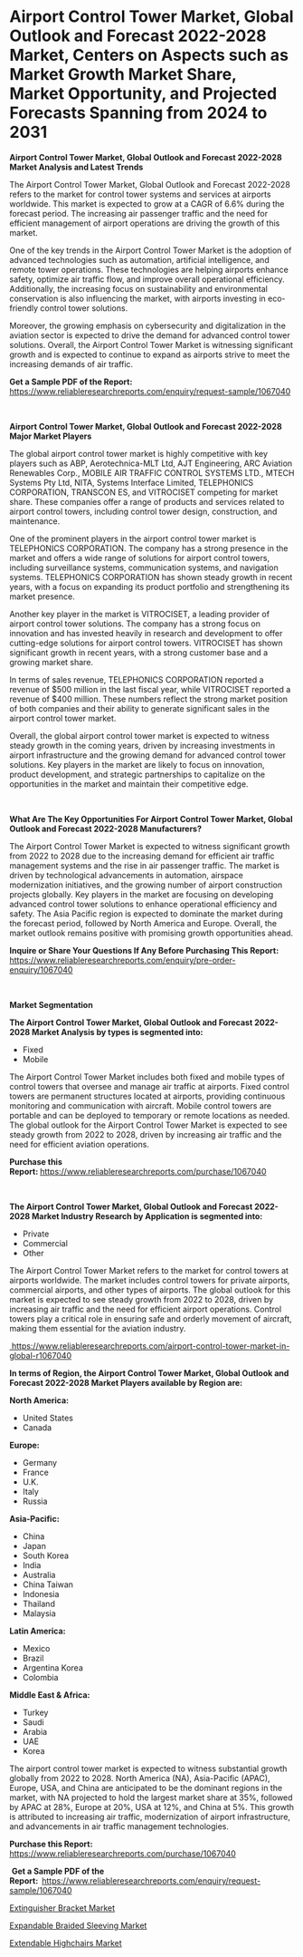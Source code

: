 <p><h1>Airport Control Tower Market, Global Outlook and Forecast 2022-2028 Market, Centers on Aspects such as Market Growth Market Share, Market Opportunity, and Projected Forecasts Spanning from 2024 to 2031</h1></p><p><strong>Airport Control Tower Market, Global Outlook and Forecast 2022-2028 Market Analysis and Latest Trends</strong></p>
<p><p>The Airport Control Tower Market, Global Outlook and Forecast 2022-2028 refers to the market for control tower systems and services at airports worldwide. This market is expected to grow at a CAGR of 6.6% during the forecast period. The increasing air passenger traffic and the need for efficient management of airport operations are driving the growth of this market.</p><p>One of the key trends in the Airport Control Tower Market is the adoption of advanced technologies such as automation, artificial intelligence, and remote tower operations. These technologies are helping airports enhance safety, optimize air traffic flow, and improve overall operational efficiency. Additionally, the increasing focus on sustainability and environmental conservation is also influencing the market, with airports investing in eco-friendly control tower solutions.</p><p>Moreover, the growing emphasis on cybersecurity and digitalization in the aviation sector is expected to drive the demand for advanced control tower solutions. Overall, the Airport Control Tower Market is witnessing significant growth and is expected to continue to expand as airports strive to meet the increasing demands of air traffic.</p></p>
<p><strong>Get a Sample PDF of the Report:&nbsp;</strong> <a href="https://www.reliableresearchreports.com/enquiry/request-sample/1067040">https://www.reliableresearchreports.com/enquiry/request-sample/1067040</a></p>
<p>&nbsp;</p>
<p><strong>Airport Control Tower Market, Global Outlook and Forecast 2022-2028 Major Market Players</strong></p>
<p><p>The global airport control tower market is highly competitive with key players such as ABP, Aerotechnica-MLT Ltd, AJT Engineering, ARC Aviation Renewables Corp., MOBILE AIR TRAFFIC CONTROL SYSTEMS LTD., MTECH Systems Pty Ltd, NITA, Systems Interface Limited, TELEPHONICS CORPORATION, TRANSCON ES, and VITROCISET competing for market share. These companies offer a range of products and services related to airport control towers, including control tower design, construction, and maintenance.</p><p>One of the prominent players in the airport control tower market is TELEPHONICS CORPORATION. The company has a strong presence in the market and offers a wide range of solutions for airport control towers, including surveillance systems, communication systems, and navigation systems. TELEPHONICS CORPORATION has shown steady growth in recent years, with a focus on expanding its product portfolio and strengthening its market presence.</p><p>Another key player in the market is VITROCISET, a leading provider of airport control tower solutions. The company has a strong focus on innovation and has invested heavily in research and development to offer cutting-edge solutions for airport control towers. VITROCISET has shown significant growth in recent years, with a strong customer base and a growing market share.</p><p>In terms of sales revenue, TELEPHONICS CORPORATION reported a revenue of $500 million in the last fiscal year, while VITROCISET reported a revenue of $400 million. These numbers reflect the strong market position of both companies and their ability to generate significant sales in the airport control tower market.</p><p>Overall, the global airport control tower market is expected to witness steady growth in the coming years, driven by increasing investments in airport infrastructure and the growing demand for advanced control tower solutions. Key players in the market are likely to focus on innovation, product development, and strategic partnerships to capitalize on the opportunities in the market and maintain their competitive edge.</p></p>
<p>&nbsp;</p>
<p><strong>What Are The Key Opportunities For Airport Control Tower Market, Global Outlook and Forecast 2022-2028 Manufacturers?</strong></p>
<p><p>The Airport Control Tower Market is expected to witness significant growth from 2022 to 2028 due to the increasing demand for efficient air traffic management systems and the rise in air passenger traffic. The market is driven by technological advancements in automation, airspace modernization initiatives, and the growing number of airport construction projects globally. Key players in the market are focusing on developing advanced control tower solutions to enhance operational efficiency and safety. The Asia Pacific region is expected to dominate the market during the forecast period, followed by North America and Europe. Overall, the market outlook remains positive with promising growth opportunities ahead.</p></p>
<p><strong>Inquire or Share Your Questions If Any Before Purchasing This Report:</strong> <a href="https://www.reliableresearchreports.com/enquiry/pre-order-enquiry/1067040">https://www.reliableresearchreports.com/enquiry/pre-order-enquiry/1067040</a></p>
<p>&nbsp;</p>
<p><strong>Market Segmentation</strong></p>
<p><strong>The Airport Control Tower Market, Global Outlook and Forecast 2022-2028 Market Analysis by types is segmented into:</strong></p>
<p><ul><li>Fixed</li><li>Mobile</li></ul></p>
<p><p>The Airport Control Tower Market includes both fixed and mobile types of control towers that oversee and manage air traffic at airports. Fixed control towers are permanent structures located at airports, providing continuous monitoring and communication with aircraft. Mobile control towers are portable and can be deployed to temporary or remote locations as needed. The global outlook for the Airport Control Tower Market is expected to see steady growth from 2022 to 2028, driven by increasing air traffic and the need for efficient aviation operations.</p></p>
<p><strong>Purchase this Report:&nbsp;</strong><a href="https://www.reliableresearchreports.com/purchase/1067040">https://www.reliableresearchreports.com/purchase/1067040</a></p>
<p>&nbsp;</p>
<p><strong>The Airport Control Tower Market, Global Outlook and Forecast 2022-2028 Market Industry Research by Application is segmented into:</strong></p>
<p><ul><li>Private</li><li>Commercial</li><li>Other</li></ul></p>
<p><p>The Airport Control Tower Market refers to the market for control towers at airports worldwide. The market includes control towers for private airports, commercial airports, and other types of airports. The global outlook for this market is expected to see steady growth from 2022 to 2028, driven by increasing air traffic and the need for efficient airport operations. Control towers play a critical role in ensuring safe and orderly movement of aircraft, making them essential for the aviation industry.</p></p>
<p><a href="https://www.reliableresearchreports.com/airport-control-tower-market-in-global-r1067040">&nbsp;https://www.reliableresearchreports.com/airport-control-tower-market-in-global-r1067040</a></p>
<p><strong>In terms of Region, the Airport Control Tower Market, Global Outlook and Forecast 2022-2028 Market Players available by Region are:</strong></p>
<p>
    <p> <strong> North America: </strong>
        <ul>
            <li>United States</li>
            <li>Canada</li>
        </ul>
        </p> 
    <p> <strong> Europe: </strong>
        <ul>
            <li>Germany</li>
            <li>France</li>
            <li>U.K.</li>
            <li>Italy</li>
            <li>Russia</li>
        </ul>
        </p> 
    <p> <strong> Asia-Pacific: </strong>
        <ul>
            <li>China</li>
            <li>Japan</li>
            <li>South Korea</li>
            <li>India</li>
            <li>Australia</li>
            <li>China Taiwan</li>
            <li>Indonesia</li>
            <li>Thailand</li>
            <li>Malaysia</li>
        </ul>
        </p> 
    <p> <strong> Latin America: </strong>
        <ul>
            <li>Mexico</li>
            <li>Brazil</li>
            <li>Argentina Korea</li>
            <li>Colombia</li>
        </ul>
        </p> 
    <p> <strong> Middle East & Africa: </strong>
        <ul>
            <li>Turkey</li>
            <li>Saudi</li>
            <li>Arabia</li>
            <li>UAE</li>
            <li>Korea</li>
        </ul>
    </p>
    </p>
<p><p>The airport control tower market is expected to witness substantial growth globally from 2022 to 2028. North America (NA), Asia-Pacific (APAC), Europe, USA, and China are anticipated to be the dominant regions in the market, with NA projected to hold the largest market share at 35%, followed by APAC at 28%, Europe at 20%, USA at 12%, and China at 5%. This growth is attributed to increasing air traffic, modernization of airport infrastructure, and advancements in air traffic management technologies.</p></p>
<p><strong>Purchase this Report: </strong><a href="https://www.reliableresearchreports.com/purchase/1067040">https://www.reliableresearchreports.com/purchase/1067040</a></p>
<p>&nbsp;<strong>Get a Sample PDF of the Report:&nbsp;&nbsp;</strong><a href="https://www.reliableresearchreports.com/enquiry/request-sample/1067040">https://www.reliableresearchreports.com/enquiry/request-sample/1067040</a></p>
<p><strong></strong></p>
<p><p><a href="https://github.com/courtnhaw34343/Market-Research-Report-List-1/blob/main/extinguisher-bracket-market.md">Extinguisher Bracket Market</a></p><p><a href="https://github.com/trameciabutler45/Market-Research-Report-List-1/blob/main/expandable-braided-sleeving-market.md">Expandable Braided Sleeving Market</a></p><p><a href="https://github.com/avakerr6577/Market-Research-Report-List-1/blob/main/extendable-highchairs-market.md">Extendable Highchairs Market</a></p></p>